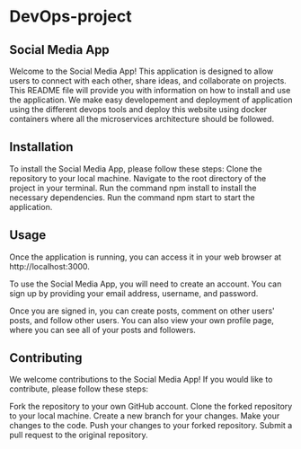 # DevOps-project
## Social Media App
Welcome to the Social Media App! This application is designed to allow users to connect with each other, share ideas, and collaborate on projects. This README file will provide you with information on how to install and use the application. We make easy developement and deployment of application using the different devops tools and deploy this website using docker containers where all the microservices architecture should be followed.

## Installation
To install the Social Media App, please follow these steps:
Clone the repository to your local machine.
Navigate to the root directory of the project in your terminal.
Run the command npm install to install the necessary dependencies.
Run the command npm start to start the application.

## Usage
Once the application is running, you can access it in your web browser at http://localhost:3000.

To use the Social Media App, you will need to create an account. You can sign up by providing your email address, username, and password.

Once you are signed in, you can create posts, comment on other users' posts, and follow other users. You can also view your own profile page, where you can see all of your posts and followers.

## Contributing
We welcome contributions to the Social Media App! If you would like to contribute, please follow these steps:

Fork the repository to your own GitHub account.
Clone the forked repository to your local machine.
Create a new branch for your changes.
Make your changes to the code.
Push your changes to your forked repository.
Submit a pull request to the original repository.
